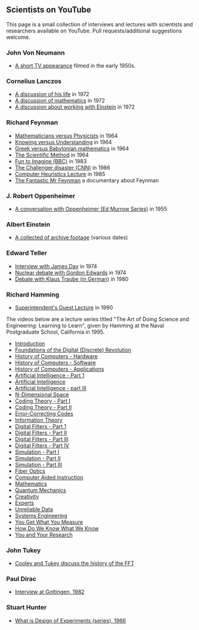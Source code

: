 Scientists on YouTube
---

This page is a small collection of interviews and lectures with scientists and 
researchers available on YouTube. Pull requests/additional suggestions welcome.


### John Von Neumann 

* [A short TV appearance](https://www.youtube.com/watch?v=vLbllFHBQM4) filmed in the early 1950s. 

### Cornelius Lanczos

* [A discussion of his life](https://www.youtube.com/watch?v=PO6xtSxB5Vg) in 1972
* [A discussion of mathematics](https://www.youtube.com/watch?v=avSHHi9QCjA) in 1972
* [A discussion about working with Einstein](https://www.youtube.com/watch?v=Akf-aF06h5A) in 1972

### Richard Feynman

* [Mathematicians versus Physicists](https://www.youtube.com/watch?v=obCjODeoLVw) in 1964 
* [Knowing versus Understanding](https://www.youtube.com/watch?v=NM-zWTU7X-k) in 1964 
* [Greek versus Babylonian mathematics](https://www.youtube.com/watch?v=YaUlqXRPMmY) in 1964
* [The Scientific Method](https://www.youtube.com/watch?v=EYPapE-3FRw) in 1964
* [Fun to Imagine (BBC)](https://www.youtube.com/watch?v=GqvggMpJgL0) in 1983
* [The Challenger disaster (CNN)](https://www.youtube.com/watch?v=4kpDg7MjHps) in 1986
* [Computer Heuristics Lecture](https://www.youtube.com/watch?v=EKWGGDXe5MA) in 1985
* [The Fantastic Mr Feynman](https://www.youtube.com/watch?v=LyqleIxXTpw) a documentary about Feynman

### J. Robert Oppenheimer

* [A conversation with Oppenheimer (Ed Murrow Series)](https://www.youtube.com/watch?v=lVCL3Rnr8xE) in 1955

### Albert Einstein

* [A collected of archive footage](https://www.youtube.com/watch?v=OamFZCFfQkg) (various dates)

### Edward Teller

* [Interview with James Day](https://www.youtube.com/watch?v=z8uZKs0Pv68) in 1974
* [Nuclear debate with Gordon Edwards](https://www.youtube.com/watch?v=RZy10obDkoo) in 1974
* [Debate with Klaus Traube (in German)](https://www.youtube.com/watch?v=t7g3XzWiamA) in 1980


### Richard Hamming

* [Superintendent's Guest Lecture](https://www.youtube.com/watch?v=8LU-6LZoX-A&list=PL2FF649D0C4407B30&index=32) in 1990

The videos below are a lecture series titled "The Art of Doing Science and Engineering: Learning to Learn", given by Hamming at the Naval Postgraduate School, California in 1995. 

* [Introduction](https://www.youtube.com/watch?v=AD4b-52jtos) 
* [Foundations of the Digital (Discrete) Revolution](https://www.youtube.com/watch?v=x2i5w9onAsY&list=PL2FF649D0C4407B30&index=2)
* [History of Computers - Hardware](https://www.youtube.com/watch?v=b5VItZ6qFyo&list=PL2FF649D0C4407B30&index=3)
* [History of Computers - Software](https://www.youtube.com/watch?v=2e5_Z6oZ0rM&index=4&list=PL2FF649D0C4407B30)
* [History of Computers - Applications](https://www.youtube.com/watch?v=Au6kopvPKCI&index=5&list=PL2FF649D0C4407B30)
* [Artificial Intelligence - Part 1](https://www.youtube.com/watch?v=aq_PLEQ9YzI&index=6&list=PL2FF649D0C4407B30) 
* [Artificial Intelligence](https://www.youtube.com/watch?v=URp-uq3_T3Q&list=PL2FF649D0C4407B30&index=7) 
* [Artificial Intelligence - part III](https://www.youtube.com/watch?v=GaGGcMyi9BA&index=8&list=PL2FF649D0C4407B30) 
* [N-Dimensional Space](https://www.youtube.com/watch?v=uU_Q2a0S0zI&list=PL2FF649D0C4407B30&index=9) 
* [Coding Theory - Part I](https://www.youtube.com/watch?v=vNpQL8jo4BI&list=PL2FF649D0C4407B30&index=10) 
* [Coding Theory - Part II](https://www.youtube.com/watch?v=zTzEL_MX2IA&index=11&list=PL2FF649D0C4407B30) 
* [Error-Correcting Codes](https://www.youtube.com/watch?v=BZh07Ew32UA&list=PL2FF649D0C4407B30&index=12) 
* [Information Theory](https://www.youtube.com/watch?v=YF2wOE66gfw) 
* [Digital Filters - Part 1](https://www.youtube.com/watch?v=2wO8ZHnn3Q4&index=14&list=PL2FF649D0C4407B30) 
* [Digital Filters - Part II](https://www.youtube.com/watch?v=WO4XLz8wFqM&list=PL2FF649D0C4407B30&index=15) 
* [Digital Filters - Part III](https://www.youtube.com/watch?v=vWhECe9MKWc&list=PL2FF649D0C4407B30&index=16) 
* [Digital Filters - Part IV](https://www.youtube.com/watch?v=oA5x6Ur02lI&index=17&list=PL2FF649D0C4407B30) 
* [Simulation - Part I](https://www.youtube.com/watch?v=O5Ml5kPouG8) 
* [Simulation - Part II](https://www.youtube.com/watch?v=JkrynGWfJng&list=PL2FF649D0C4407B30&index=19) 
* [Simulation - Part III](https://www.youtube.com/watch?v=uf-wC8OkJTM) 
* [Fiber Optics](https://www.youtube.com/watch?v=LdpRtfPv6fQ&index=21&list=PL2FF649D0C4407B30) 
* [Computer Aided Instruction](https://www.youtube.com/watch?v=zA3-mLhajkk&list=PL2FF649D0C4407B30&index=22) 
* [Mathematics](https://www.youtube.com/watch?v=Km9_rBUGYYk) 
* [Quantum Mechanics](https://www.youtube.com/watch?v=6oxz3ykLWLI) 
* [Creativity](https://www.youtube.com/watch?v=FlTybZvds0U) 
* [Experts](https://www.youtube.com/watch?v=KWNBzAgAiMc&index=26&list=PL2FF649D0C4407B30)
* [Unreliable Data](https://www.youtube.com/watch?v=N-0kk-qDpuI) 
* [Systems Engineering](https://www.youtube.com/watch?v=5vQ4CekU6sg&index=28&list=PL2FF649D0C4407B30) 
* [You Get What You Measure](https://www.youtube.com/watch?v=LNhcaVi3zPA&list=PL2FF649D0C4407B30&index=29) 
* [How Do We Know What We Know](https://www.youtube.com/watch?v=ZEjt5PerpeY) 
* [You and Your Research](https://www.youtube.com/watch?v=a1zDuOPkMSw) 

### John Tukey

* [Cooley and Tukey discuss the history of the FFT](https://www.youtube.com/watch?v=o-UUudjFR1Y)

### Paul Dirac

* [Interview at Gottingen, 1982](https://www.youtube.com/watch?v=Et8-gg6XNDY)


### Stuart Hunter

* [What is Design of Experiments (series), 1966](https://www.youtube.com/watch?v=NoVlRAq0Uxs)
